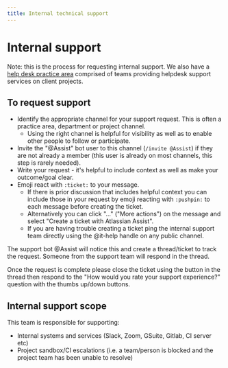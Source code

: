 ```yaml
---
title: Internal technical support
---
```


# Internal support

Note: this is the process for requesting internal support. We also have a [help desk practice area](../../practice-areas/help-desk/README.md) comprised of teams providing helpdesk support services on client projects.

## To request support

-   Identify the appropriate channel for your support request. This is often a practice area, department or project channel.
    -   Using the right channel is helpful for visibility as well as to enable other people to follow or participate.
-   Invite the "@Assist" bot user to this channel (`/invite @Assist`) if they are not already a member (this user is already on most channels, this step is rarely needed).
-   Write your request - it's helpful to include context as well as make your outcome/goal clear.
-   Emoji react with `:ticket:` to your message.
    -   If there is prior discussion that includes helpful context you can include those in your request by emoji reacting with `:pushpin:` to each message before creating the ticket.
    -   Alternatively you can click "..." ("More actions") on the message and select "Create a ticket with Atlassian Assist".
    -   If you are having trouble creating a ticket ping the internal support team directly using the @it-help handle on any public channel.

The support bot @Assist will notice this and create a thread/ticket to track the request. Someone from the support team will respond in the thread.

Once the request is complete please close the ticket using the button in the thread then respond to the "How would you rate your support experience?" question with the thumbs up/down buttons.

## Internal support scope

This team is responsible for supporting:

-   Internal systems and services (Slack, Zoom, GSuite, Gitlab, CI server etc)
-   Project sandbox/CI escalations (i.e. a team/person is blocked and the project team has been unable to resolve)
